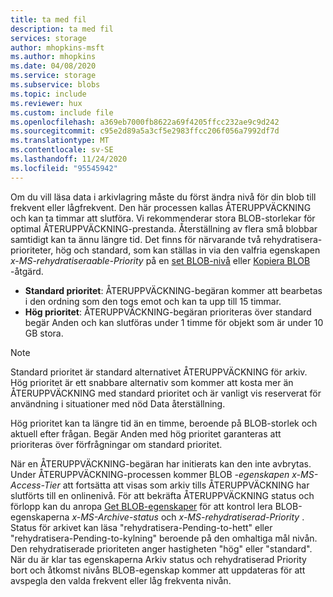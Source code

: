 ```yaml
---
title: ta med fil
description: ta med fil
services: storage
author: mhopkins-msft
ms.author: mhopkins
ms.date: 04/08/2020
ms.service: storage
ms.subservice: blobs
ms.topic: include
ms.reviewer: hux
ms.custom: include file
ms.openlocfilehash: a369eb7000fb8622a69f4205ffcc232ae9c9d242
ms.sourcegitcommit: c95e2d89a5a3cf5e2983ffcc206f056a7992df7d
ms.translationtype: MT
ms.contentlocale: sv-SE
ms.lasthandoff: 11/24/2020
ms.locfileid: "95545942"
---
```

Om du vill läsa data i arkivlagring måste du först ändra nivå för din blob till frekvent eller lågfrekvent. Den här processen kallas ÅTERUPPVÄCKNING och kan ta timmar att slutföra. Vi rekommenderar stora BLOB-storlekar för optimal ÅTERUPPVÄCKNING-prestanda. Återställning av flera små blobbar samtidigt kan ta ännu längre tid. Det finns för närvarande två rehydratisera-prioriteter, hög och standard, som kan ställas in via den valfria egenskapen *x-MS-rehydratiseraable-Priority* på en [set BLOB-nivå](/rest/api/storageservices/set-blob-tier) eller [Kopiera BLOB](/rest/api/storageservices/copy-blob) -åtgärd.

* **Standard prioritet**: ÅTERUPPVÄCKNING-begäran kommer att bearbetas i den ordning som den togs emot och kan ta upp till 15 timmar.
* **Hög prioritet**: ÅTERUPPVÄCKNING-begäran prioriteras över standard begär Anden och kan slutföras under 1 timme för objekt som är under 10 GB stora. 

> [!NOTE]
> Standard prioritet är standard alternativet ÅTERUPPVÄCKNING för arkiv. Hög prioritet är ett snabbare alternativ som kommer att kosta mer än ÅTERUPPVÄCKNING med standard prioritet och är vanligt vis reserverat för användning i situationer med nöd Data återställning.
>
> Hög prioritet kan ta längre tid än en timme, beroende på BLOB-storlek och aktuell efter frågan. Begär Anden med hög prioritet garanteras att prioriteras över förfrågningar om standard prioritet.

När en ÅTERUPPVÄCKNING-begäran har initierats kan den inte avbrytas. Under ÅTERUPPVÄCKNING-processen kommer BLOB *-egenskapen x-MS-Access-Tier* att fortsätta att visas som arkiv tills ÅTERUPPVÄCKNING har slutförts till en onlinenivå. För att bekräfta ÅTERUPPVÄCKNING status och förlopp kan du anropa [Get BLOB-egenskaper](/rest/api/storageservices/get-blob-properties) för att kontrol lera BLOB-egenskaperna *x-MS-Archive-status* och *x-MS-rehydratiserad-Priority* . Status för arkivet kan läsa "rehydratisera-Pending-to-hett" eller "rehydratisera-Pending-to-kylning" beroende på den omhaltiga mål nivån. Den rehydratiserade prioriteten anger hastigheten "hög" eller "standard". När du är klar tas egenskaperna Arkiv status och rehydratiserad Priority bort och åtkomst nivåns BLOB-egenskap kommer att uppdateras för att avspegla den valda frekvent eller låg frekventa nivån.